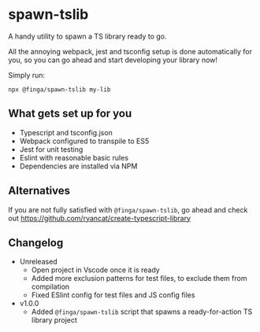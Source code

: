 # spawn-tslib
A handy utility to spawn a TS library ready to go.

All the annoying webpack, jest and tsconfig setup is done automatically for you, so you can go ahead and start developing your library now!

Simply run:

```
npx @finga/spawn-tslib my-lib
```

## What gets set up for you
- Typescript and tsconfig.json
- Webpack configured to transpile to ES5
- Jest for unit testing
- Eslint with reasonable basic rules
- Dependencies are installed via NPM

## Alternatives
If you are not fully satisfied with `@finga/spawn-tslib`, go ahead and check out https://github.com/ryancat/create-typescript-library

## Changelog

- Unreleased
  - Open project in Vscode once it is ready
  - Added more exclusion patterns for test files, to exclude them from compilation
  - Fixed ESlint config for test files and JS config files
- v1.0.0
  - Added `@finga/spawn-tslib` script that spawns a ready-for-action TS library project
